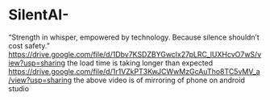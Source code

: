 # SilentAI-
“Strength in whisper, empowered by technology. Because silence shouldn’t cost safety.” 
https://drive.google.com/file/d/1Dbv7KSDZBYGwclx27pLRC_lUXHcvO7wS/view?usp=sharing
the load time is taking longer than expected
https://drive.google.com/file/d/1r1VZkPT3KwJCWwMzGcAuTho8TC5vMV_a/view?usp=sharing
the above video is of mirroring of phone on android studio
